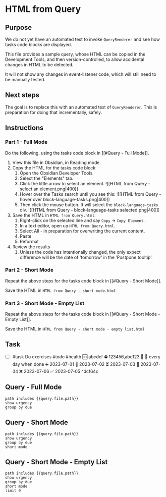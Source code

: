 # HTML from Query

## Purpose

We do not yet have an automated test to invoke `QueryRenderer` and see how tasks code blocks are displayed.

This file provides a sample query, whose HTML can be copied in the Development Tools, and then version-controlled, to allow accidental changes in HTML to be detected.

It will not show any changes in event-listener code, which will still need to be manually tested.

## Next steps

The goal is to replace this with an automated test of `QueryRenderer`. This is preparation for doing that incrementally, safely.

## Instructions

### Part 1 - Full Mode

Do the following, using the tasks code block in [[#Query - Full Mode]].

1. View this file in Obsidian, in Reading mode.
1. Copy the HTML for the tasks code block:
    1. Open the Obsidian Developer Tools.
    1. Select the "Elements" tab.
    1. Click the little arrow to select an element.
        ![[HTML from Query - select an element.png|400]]
    1. Hover over the Tasks search until you see this:
        ![[HTML from Query - hover over block-language-tasks.png|400]]
    1. Then click the mouse button. It will select the `block-language-tasks` div.
        ![[HTML from Query - block-language-tasks selected.png|400]]
1. Save the HTML in `HTML from Query.html`:
    1. Right-click on the selected line and say `Copy` -> `Copy Element`.
    1. In a text editor, open up `HTML from Query.html`.
    1. Select All - in preparation for overwriting the current content.
    1. Paste
    1. Reformat
1. Review the results
    1. Unless the code has intentionally changed, the only expect difference will be the date of 'tomorrow' in the 'Postpone tooltip'.

### Part 2 - Short Mode

Repeat the above steps for the tasks code block in [[#Query - Short Mode]].

Save the HTML in `HTML from Query - short mode.html`

### Part 3 - Short Mode - Empty List

Repeat the above steps for the tasks code block in [[#Query - Short Mode - Empty List]].

Save the HTML in `HTML from Query - short mode - empty list.html`

## Task

- [ ] #task Do exercises #todo #health 🆔 abcdef ⛔ 123456,abc123 🔼 🔁 every day when done ➕ 2023-07-01 🛫 2023-07-02 ⏳ 2023-07-03 📅 2023-07-04 ❌ 2023-07-06 ✅ 2023-07-05 ^dcf64c

## Query - Full Mode

```tasks
path includes {{query.file.path}}
show urgency
group by due
```

## Query - Short Mode

```tasks
path includes {{query.file.path}}
show urgency
group by due
short mode
```

## Query - Short Mode - Empty List

```tasks
path includes {{query.file.path}}
show urgency
group by due
short mode
limit 0
```
